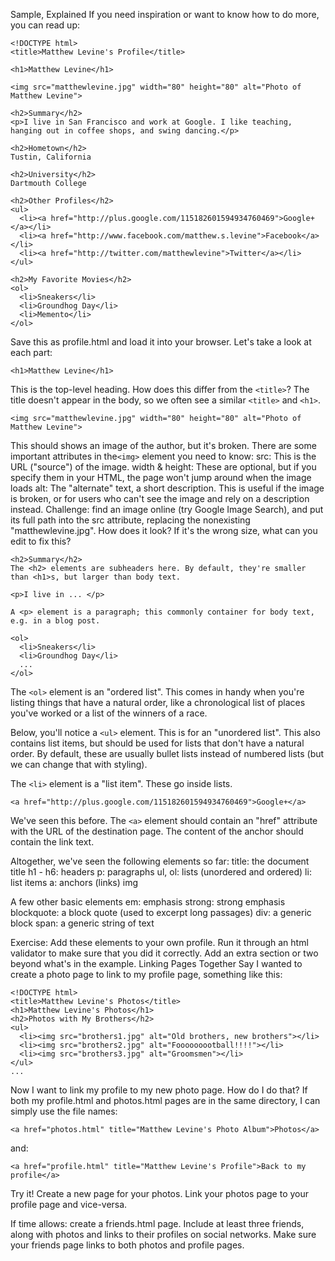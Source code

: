 
Sample, Explained
If you need inspiration or want to know how to do more, you can read up:
```
<!DOCTYPE html>
<title>Matthew Levine's Profile</title>

<h1>Matthew Levine</h1>

<img src="matthewlevine.jpg" width="80" height="80" alt="Photo of Matthew Levine">

<h2>Summary</h2>
<p>I live in San Francisco and work at Google. I like teaching, hanging out in coffee shops, and swing dancing.</p>

<h2>Hometown</h2>
Tustin, California

<h2>University</h2>
Dartmouth College

<h2>Other Profiles</h2>
<ul>
  <li><a href="http://plus.google.com/115182601594934760469">Google+</a></li>
  <li><a href="http://www.facebook.com/matthew.s.levine">Facebook</a></li>
  <li><a href="http://twitter.com/matthewlevine">Twitter</a></li>
</ul>

<h2>My Favorite Movies</h2>
<ol>
  <li>Sneakers</li>
  <li>Groundhog Day</li>
  <li>Memento</li>
</ol>
```
Save this as profile.html and load it into your browser. Let's take a look at each part:
```
<h1>Matthew Levine</h1>
```
This is the top-level heading. How does this differ from the ``<title>``? The title doesn't appear in the body, so we often see a similar ``<title>`` and ``<h1>``.
```
<img src="matthewlevine.jpg" width="80" height="80" alt="Photo of Matthew Levine">
```
This should shows an image of the author, but it's broken. There are some important attributes in the``<img>`` element you need to know:
src: This is the URL ("source") of the image.
width & height: These are optional, but if you specify them in your HTML, the page won't jump around when the image loads
alt: The "alternate" text, a short description. This is useful if the image is broken, or for users who can't see the image and rely on a description instead.
Challenge: find an image online (try Google Image Search), and put its full path into the src attribute, replacing the nonexisting "matthewlevine.jpg". How does it look? If it's the wrong size, what can you edit to fix this?
```
<h2>Summary</h2>
The <h2> elements are subheaders here. By default, they're smaller than <h1>s, but larger than body text.

<p>I live in ... </p>

A <p> element is a paragraph; this commonly container for body text, e.g. in a blog post.

<ol>
  <li>Sneakers</li>
  <li>Groundhog Day</li>
  ...
</ol>
```
The ``<ol>`` element is an "ordered list". This comes in handy when you're listing things that have a natural order, like a chronological list of places you've worked or a list of the winners of a race.

Below, you'll notice a ``<ul>`` element. This is for an "unordered list". This also contains list items, but should be used for lists that don't have a natural order. By default, these are usually bullet lists instead of numbered lists (but we can change that with styling).

The ``<li>`` element is a "list item". These go inside lists.
```
<a href="http://plus.google.com/115182601594934760469">Google+</a>
```
We've seen this before. The ``<a>`` element should contain an "href" attribute with the URL of the destination page. The content of the anchor should contain the link text.

Altogether, we've seen the following elements so far:
title: the document title
h1 - h6: headers
p: paragraphs
ul, ol: lists (unordered and ordered)
li: list items
a: anchors (links)
img

A few other basic elements
em: emphasis
strong: strong emphasis
blockquote: a block quote (used to excerpt long passages)
div: a generic block
span: a generic string of text

Exercise: Add these elements to your own profile. Run it through an html validator to make sure that you did it correctly. Add an extra section or two beyond what's in the example.
Linking Pages Together
Say I wanted to create a photo page to link to my profile page, something like this:
```
<!DOCTYPE html>
<title>Matthew Levine's Photos</title>
<h1>Matthew Levine's Photos</h1>
<h2>Photos with My Brothers</h2>
<ul>
  <li><img src="brothers1.jpg" alt="Old brothers, new brothers"></li>
  <li><img src="brothers2.jpg" alt="Fooooooootball!!!!"></li>
  <li><img src="brothers3.jpg" alt="Groomsmen"></li>
</ul>
...
```
Now I want to link my profile to my new photo page. How do I do that?
If both my profile.html and photos.html pages are in the same directory, I can simply use the file names:
```
<a href="photos.html" title="Matthew Levine's Photo Album">Photos</a>
```
and:
```
<a href="profile.html" title="Matthew Levine's Profile">Back to my profile</a>
```
Try it! Create a new page for your photos. Link your photos page to your profile page and vice-versa.

If time allows: create a friends.html page. Include at least three friends, along with photos and links to their profiles on social networks. Make sure your friends page links to both photos and profile pages.
